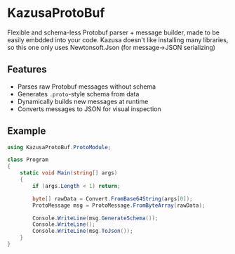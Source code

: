 # KazusaProtoBuf

Flexible and schema-less Protobuf parser + message builder, made to be easily embdded into your code.
Kazusa doesn't like installing many libraries, so this one only uses Newtonsoft.Json (for message->JSON serializing)

## Features

- Parses raw Protobuf messages without schema
- Generates `.proto`-style schema from data
- Dynamically builds new messages at runtime
- Converts messages to JSON for visual inspection

## Example

```csharp
using KazusaProtoBuf.ProtoModule;

class Program
{
    static void Main(string[] args)
    {
        if (args.Length < 1) return;

        byte[] rawData = Convert.FromBase64String(args[0]);
        ProtoMessage msg = ProtoMessage.FromByteArray(rawData);

        Console.WriteLine(msg.GenerateSchema());
        Console.WriteLine();
        Console.WriteLine(msg.ToJson());
    }
}
